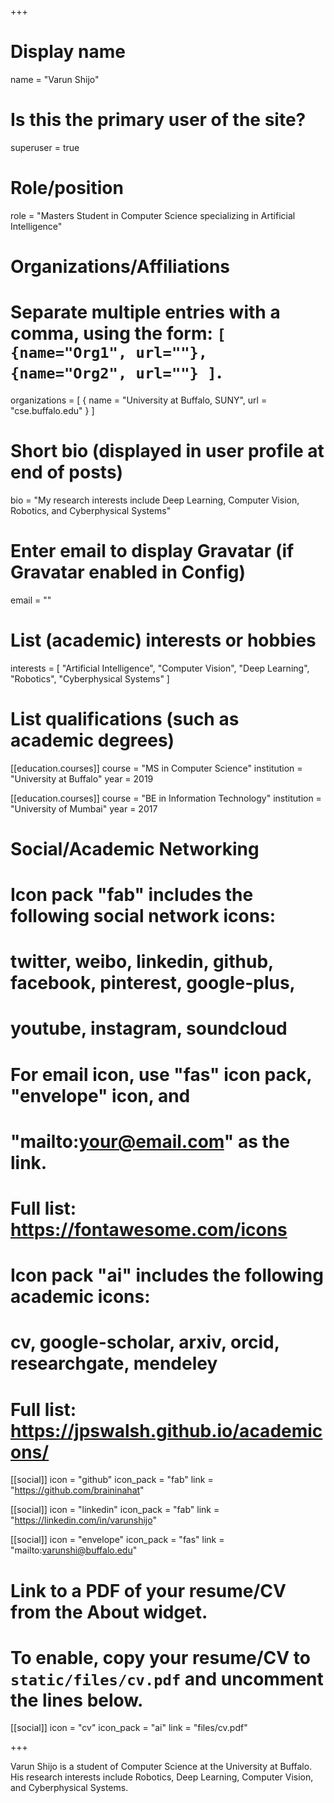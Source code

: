 +++
# Display name
name = "Varun Shijo"

# Is this the primary user of the site?
superuser = true

# Role/position
role = "Masters Student in Computer Science specializing in Artificial Intelligence"

# Organizations/Affiliations
#   Separate multiple entries with a comma, using the form: `[ {name="Org1", url=""}, {name="Org2", url=""} ]`.
organizations = [ { name = "University at Buffalo, SUNY", url = "cse.buffalo.edu" } ]

# Short bio (displayed in user profile at end of posts)
bio = "My research interests include Deep Learning, Computer Vision, Robotics, and Cyberphysical Systems"

# Enter email to display Gravatar (if Gravatar enabled in Config)
email = ""

# List (academic) interests or hobbies
interests = [
  "Artificial Intelligence",
  "Computer Vision",
  "Deep Learning",
  "Robotics",
  "Cyberphysical Systems"
]

# List qualifications (such as academic degrees)
[[education.courses]]
  course = "MS in Computer Science"
  institution = "University at Buffalo"
  year = 2019

[[education.courses]]
  course = "BE in Information Technology"
  institution = "University of Mumbai"
  year = 2017

# Social/Academic Networking
#
# Icon pack "fab" includes the following social network icons:
#
#   twitter, weibo, linkedin, github, facebook, pinterest, google-plus,
#   youtube, instagram, soundcloud
#
#   For email icon, use "fas" icon pack, "envelope" icon, and
#   "mailto:your@email.com" as the link.
#
#   Full list: https://fontawesome.com/icons
#
# Icon pack "ai" includes the following academic icons:
#
#   cv, google-scholar, arxiv, orcid, researchgate, mendeley
#
#   Full list: https://jpswalsh.github.io/academicons/

[[social]]
  icon = "github"
  icon_pack = "fab"
  link = "https://github.com/braininahat"

[[social]]
  icon = "linkedin"
  icon_pack = "fab"
  link = "https://linkedin.com/in/varunshijo"

[[social]]
  icon = "envelope"
  icon_pack = "fas"
  link = "mailto:varunshi@buffalo.edu"


# Link to a PDF of your resume/CV from the About widget.
# To enable, copy your resume/CV to `static/files/cv.pdf` and uncomment the lines below.
[[social]]
  icon = "cv"
  icon_pack = "ai"
  link = "files/cv.pdf"

+++

Varun Shijo is a student of Computer Science at the University at Buffalo. His research interests include Robotics, Deep Learning, Computer Vision, and Cyberphysical Systems.